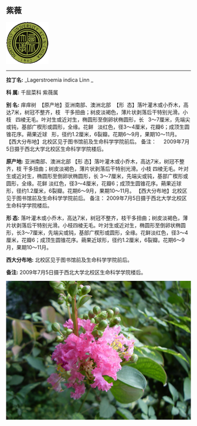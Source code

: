 ## 紫薇

![西北大学校园网络植物志](../JPG/nwu.gif)

---

**拉丁名:**  _Lagerstroemia indica Linn _

**科 属:** 千屈菜科 紫薇属

**别 名:** 痒痒树
 【原产地】亚洲南部、澳洲北部
 【形  态】落叶灌木或小乔木，高达7米，树冠不整齐，枝
  干多扭曲；树皮淡褐色，薄片状剥落后干特别光滑。小枝
  四棱无毛。叶对生或近对生，椭圆形至倒卵状椭圆形，长
  3～7厘米，先端尖或钝，基部广楔形或圆形，全缘。花鲜
  淡红色，径3～4厘米，花瓣6；成顶生圆锥花序。蒴果近球
  形，径约1.2厘米，6裂瓣。花期6～9月，果期10～11月。
【西大分布地】北校区见于图书馆前及生命科学学院前后。
备注：
    2009年7月5日摄于西北大学北校区生命科学学院楼后。

**原产地:** 亚洲南部、澳洲北部
【形 态】落叶灌木或小乔木，高达7米，树冠不整齐，枝
 干多扭曲；树皮淡褐色，薄片状剥落后干特别光滑。小枝
 四棱无毛。叶对生或近对生，椭圆形至倒卵状椭圆形，长
 3～7厘米，先端尖或钝，基部广楔形或圆形，全缘。花鲜
 淡红色，径3～4厘米，花瓣6；成顶生圆锥花序。蒴果近球
 形，径约1.2厘米，6裂瓣。花期6～9月，果期10～11月。
【西大分布地】北校区见于图书馆前及生命科学学院前后。
备注：
 2009年7月5日摄于西北大学北校区生命科学学院楼后。

**形  态:** 落叶灌木或小乔木，高达7米，树冠不整齐，枝干多扭曲；树皮淡褐色，薄片状剥落后干特别光滑。小枝四棱无毛。叶对生或近对生，椭圆形至倒卵状椭圆形，长3～7厘米，先端尖或钝，基部广楔形或圆形，全缘。花鲜淡红色，径3～4厘米，花瓣6；成顶生圆锥花序。蒴果近球形，径约1.2厘米，6裂瓣。花期6～9月，果期10～11月。

**西大分布地:** 北校区见于图书馆前及生命科学学院前后。

**备注:** 2009年7月5日摄于西北大学北校区生命科学学院楼后。

![紫薇](../JPG/紫薇.JPG) 

